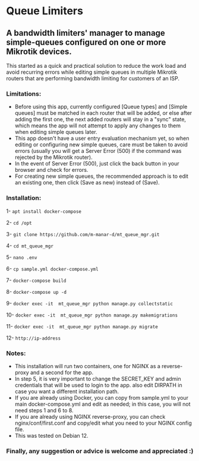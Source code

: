 # Queue Limiters
## A bandwidth limiters' manager to manage simple-queues configured on one or more Mikrotik devices.

This started as a quick and practical solution to reduce the work load and avoid recurring errors while editing simple queues in multiple Mikrotik routers that are performing bandwidth limiting for customers of an ISP.

### Limitations:

- Before using this app, currently configured [Queue types] and [Simple queues] must be matched in each router that will be added, or else after adding the first one, the next added routers will stay in a "sync" state, which means the app will not attempt to apply any changes to them when editing simple queues later.
- This app doesn't have a user entry evaluation mechanism yet, so when editing or configuring new simple queues, care must be taken to avoid errors (usually you will get a Server Error (500) if the command was rejected by the Mikrotik router).
- In the event of Server Error (500), just click the back button in your browser and check for errors.
- For creating new simple queues, the recommended approach is to edit an existing one, then click (Save as new) instead of (Save).


### Installation:

1- `apt install docker-compose`

2- `cd /opt`

3- `git clone https://github.com/m-manar-d/mt_queue_mgr.git`

4- `cd mt_queue_mgr`

5- `nano .env`

6- `cp sample.yml docker-compose.yml`

7- `docker-compose build`

8- `docker-compose up -d`

9- `docker exec -it  mt_queue_mgr python manage.py collectstatic`

10- `docker exec -it  mt_queue_mgr python manage.py makemigrations`

11- `docker exec -it  mt_queue_mgr python manage.py migrate`

12- `http://ip-address`

### Notes:

- This installation will run two containers, one for NGINX as a reverse-proxy and a second for the app.
- In step 5, it is very important to change the SECRET_KEY and admin credentials that will be used to login to the app. also edit DIRPATH in case you want a different installation path.
- If you are already using Docker, you can copy from sample.yml to your main docker-compose.yml and edit as needed; in this case, you will not need steps 1 and 6 to 8.
- If you are already using NGINX reverse-proxy, you can check nginx/conf/first.conf and copy/edit what you need to your NGINX config file.
- This was tested on Debian 12.

### Finally, any suggestion or advice is welcome and appreciated :)
